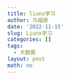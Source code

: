 ```yaml
---
title: liunx学习
author: 马福俊
date: '2022-11-15'
slug: Liunx学习
categories: []
tags:
  - 大数据
layout: post
math: no
---
```


